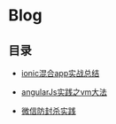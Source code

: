 # Blog
## 目录

* [ionic混合app实战总结](https://github.com/Rain1368189893/jphd)

* [angularJs实践之vm大法](https://github.com/Rain1368189893/Blog/issues/2)

* [微信防封杀实践](https://github.com/Rain1368189893/Blog/issues/1)


